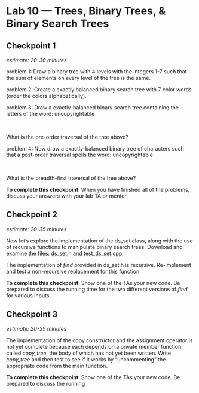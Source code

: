 # Lab 10 — Trees, Binary Trees, & Binary Search Trees

## Checkpoint 1

*estimate: 20-30 minutes*

problem 1: Draw a binary tree with 4 levels with the integers 1-7 such that the sum of elements on every level of the tree is the same.

problem 2: Create a exactly balanced binary search tree with 7 color words (order the colors alphabetically).

problem 3: Draw a exactly-balanced binary search tree containing the letters of the word: uncopyrightable

&nbsp;
&nbsp;
&nbsp;
&nbsp;
&nbsp;
&nbsp;
&nbsp;

What is the pre-order traversal of the tree above?

problem 4: Now draw a exactly-balanced binary tree of characters such that a post-order traversal spells the word: uncopyrightable


&nbsp;
&nbsp;
&nbsp;
&nbsp;
&nbsp;
&nbsp;
&nbsp;

What is the breadth-first traversal of the tree above?

**To complete this checkpoint**: When you have finished all of the problems, discuss your answers with your lab TA or mentor.

## Checkpoint 2

*estimate: 20-35 minutes*

Now let’s explore the implementation of the ds_set class, along with the use of recursive functions to manipulate binary search trees. Download and examine the files: [ds_set.h](ds_set.h) and [test_ds_set.cpp](test_ds_set.cpp).

The implementation of *find* provided in ds_set.h is recursive. Re-implement and test a non-recursive replacement for this function.

**To complete this checkpoint**: Show one of the TAs your new code. Be prepared to discuss the running time for the two different versions of *find* for various inputs.

## Checkpoint 3

*estimate: 20-35 minutes*

The implementation of the copy constructor and the assignment operator is not yet complete
because each depends on a private member function called *copy_tree*, the body of which has not yet been
written. Write *copy_tree* and then test to see if it works by “uncommenting” the appropriate code from the
main function.

**To complete this checkpoint**: Show one of the TAs your new code. Be prepared to discuss the running
